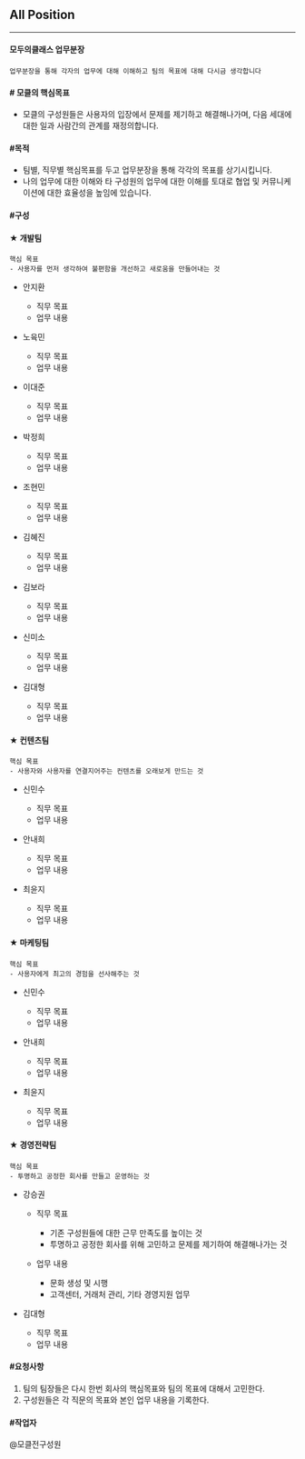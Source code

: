 ## All Position

------------

#### 모두의클래스 업무분장  

```업무분장을 통해 각자의 업무에 대해 이해하고 팀의 목표에 대해 다시금 생각합니다```  



#### # 모클의 핵심목표

- 모클의 구성원들은 사용자의 입장에서 문제를 제기하고 해결해나가며, 다음 세대에 대한 일과 사람간의 관계를 재정의합니다.  



#### #목적

- 팀별, 직무별 핵심목표를 두고 업무분장을 통해 각각의 목표를 상기시킵니다.
- 나의 업무에 대한 이해와 타 구성원의 업무에 대한 이해를 토대로 협업 및 커뮤니케이션에 대한 효율성을 높임에 있습니다.



#### #구성

#### ★ 개발팀  

```
핵심 목표
- 사용자를 먼저 생각하여 불편함을 개선하고 새로움을 만들어내는 것
```

- 안지환  

  - 직무 목표
  - 업무 내용  

  

- 노육민  

  - 직무 목표
  - 업무 내용  

  

- 이대준  

  - 직무 목표
  - 업무 내용  

  

- 박정희  

  - 직무 목표
  - 업무 내용

  

- 조현민  

  - 직무 목표
  - 업무 내용

  

- 김혜진  

  - 직무 목표
  - 업무 내용  

  

- 김보라  

  - 직무 목표
  - 업무 내용

  

- 신미소  

  - 직무 목표
  - 업무 내용

  

- 김대형  

  - 직무 목표
  - 업무 내용






#### ★ 컨텐츠팀  

```
핵심 목표
- 사용자와 사용자를 연결지어주는 컨텐츠를 오래보게 만드는 것
```

- 신민수  

  - 직무 목표
  - 업무 내용

  

- 안내희  

  - 직무 목표
  - 업무 내용  

  

- 최윤지  

  - 직무 목표
  - 업무 내용





#### ★ 마케팅팀

```
핵심 목표
- 사용자에게 최고의 경험을 선사해주는 것
```

- 신민수  

  - 직무 목표
  - 업무 내용

  

- 안내희  

  - 직무 목표
  - 업무 내용

  

- 최윤지  

  - 직무 목표
  - 업무 내용





#### ★ 경영전략팀  

```
핵심 목표
- 투명하고 공정한 회사를 만들고 운영하는 것
```

- 강승권  

  - 직무 목표  

    - 기존 구성원들에 대한 근무 만족도를 높이는 것    
    - 투명하고 공정한 회사를 위해 고민하고 문제를 제기하여 해결해나가는 것  

    

  - 업무 내용  

    - 문화 생성 및 시행
    - 고객센터, 거래처 관리, 기타 경영지원 업무



- 김대형  
  - 직무 목표
  - 업무 내용



#### #요청사항

1. 팀의 팀장들은 다시 한번 회사의 핵심목표와 팀의 목표에 대해서 고민한다.
2. 구성원들은 각 직문의 목표와 본인 업무 내용을 기록한다.





#### #작업자

@모클전구성원
